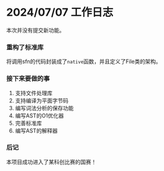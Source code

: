 # 2024/07/07 工作日志

本次并没有提交新功能。

### 重构了标准库

将调用sfn的代码封装成了``native``函数，并且定义了File类的架构。

### 接下来要做的事

1. 支持文件处理库
2. 支持编译为平面字节码
3. 编写词法分析的保存功能
4. 编写AST的O1优化器
5. 完善标准库
6. 编写AST的解释器

### 后记
本项目成功进入了某科创比赛的国赛！